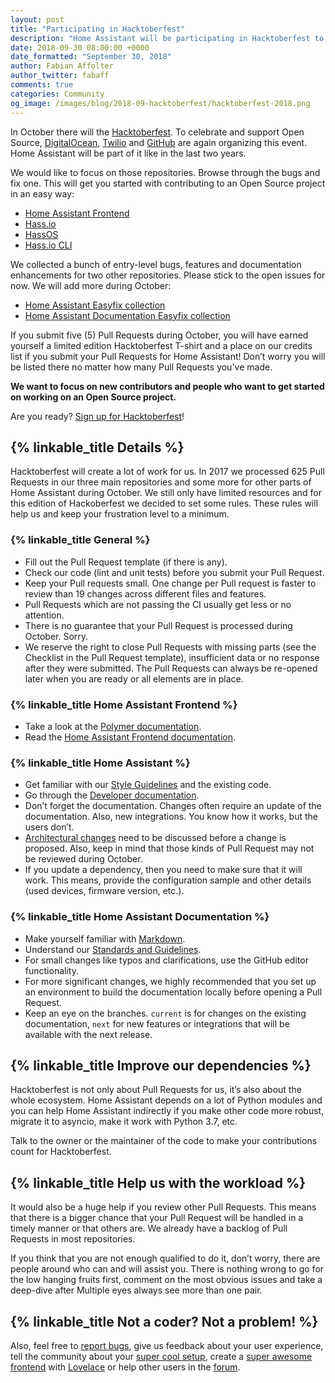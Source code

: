 ```yaml
---
layout: post
title: "Participating in Hacktoberfest"
description: "Home Assistant will be participating in Hacktoberfest to help people to get started with Open Source."
date: 2018-09-30 08:00:00 +0000
date_formatted: "September 30, 2018"
author: Fabian Affolter
author_twitter: fabaff
comments: true
categories: Community
og_image: /images/blog/2018-09-hacktoberfest/hacktoberfest-2018.png
---
```


In October there will the [Hacktoberfest](https://hacktoberfest.digitalocean.com/). To celebrate and support Open Source, [DigitalOcean](https://www.digitalocean.com/), [Twilio](https://www.twilio.com/) and [GitHub](https://github.com/) are again organizing this event. Home Assistant will be part of it like in the last two years.

We would like to focus on those repositories. Browse through the bugs and fix one. This will get you started with contributing to an Open Source project in an easy way:

- [Home Assistant Frontend](https://github.com/home-assistant/home-assistant-polymer)
- [Hass.io](https://github.com/home-assistant/hassio)
- [HassOS](https://github.com/home-assistant/hassos)
- [Hass.io CLI](https://github.com/home-assistant/hassio-cli)

We collected a bunch of entry-level bugs, features and documentation enhancements for two other repositories. Please stick to the open issues for now. We will add more during October:

- [Home Assistant Easyfix collection](https://github.com/home-assistant/home-assistant/projects/2)
- [Home Assistant Documentation Easyfix collection](https://github.com/home-assistant/home-assistant.io/projects/2)

If you submit five (5) Pull Requests during October, you will have earned yourself a limited edition Hacktoberfest T-shirt and a place on our credits list if you submit your Pull Requests for Home Assistant! Don’t worry you will be listed there no matter how many Pull Requests you've made.

**We want to focus on new contributors and people who want to get started on working on an Open Source project.**

Are you ready? [Sign up for Hacktoberfest](https://hacktoberfest.digitalocean.com/sign_up/register)!

## {% linkable_title Details %}

Hacktoberfest will create a lot of work for us. In 2017 we processed 625 Pull Requests in our three main repositories and some more for other parts of Home Assistant during October. We still only have limited resources and for this edition of Hackoberfest we decided to set some rules. These rules will help us and keep your frustration level to a minimum.

### {% linkable_title General %}

- Fill out the Pull Request template (if there is any).
- Check our code (lint and unit tests) before you submit your Pull Request.
- Keep your Pull requests small. One change per Pull request is faster to review than 19 changes across different files and features.
- Pull Requests which are not passing the CI usually get less or no attention.
- There is no guarantee that your Pull Request is processed during October. Sorry.
- We reserve the right to close Pull Requests with missing parts (see the Checklist in the Pull Request template), insufficient data or no response after they were submitted. The Pull Requests can always be re-opened later when you are ready or all elements are in place.

### {% linkable_title Home Assistant Frontend %}

- Take a look at the [Polymer documentation](https://www.polymer-project.org/).
- Read the [Home Assistant Frontend documentation](https://developers.home-assistant.io/docs/en/frontend_index.html).

### {% linkable_title Home Assistant %}

- Get familiar with our [Style Guidelines](https://developers.home-assistant.io/docs/en/development_guidelines.html) and the existing code.
- Go through the [Developer documentation](https://developers.home-assistant.io).
- Don’t forget the documentation. Changes often require an update of the documentation. Also, new integrations. You know how it works, but the users don’t.
- [Architectural changes](https://github.com/home-assistant/architecture) need to be discussed before a change is proposed. Also, keep in mind that those kinds of Pull Request may not be reviewed during October.
- If you update a dependency, then you need to make sure that it will work. This means, provide the configuration sample and other details (used devices, firmware version, etc.).

### {% linkable_title Home Assistant Documentation %}

- Make yourself familiar with [Markdown](https://developers.home-assistant.io/docs/en/documentation_index.html).
- Understand our [Standards and Guidelines](https://developers.home-assistant.io/docs/en/documentation_standards.html).
- For small changes like typos and clarifications, use the GitHub editor functionality. 
- For more significant changes, we highly recommended that you set up an environment to build the documentation locally before opening a Pull Request.
- Keep an eye on the branches. `current` is for changes on the existing documentation, `next` for new features or integrations that will be available with the next release.

## {% linkable_title Improve our dependencies %}

Hacktoberfest is not only about Pull Requests for us, it’s also about the whole ecosystem. Home Assistant depends on a lot of Python modules and you can help Home Assistant indirectly if you make other code more robust, migrate it to asyncio, make it work with Python 3.7, etc.

Talk to the owner or the maintainer of the code to make your contributions count for Hacktoberfest.

## {% linkable_title Help us with the workload %}

It would also be a huge help if you review other Pull Requests. This means that there is a bigger chance that your Pull Request will be handled in a timely manner or that others are. We already have a backlog of Pull Requests in most repositories.

If you think that you are not enough qualified to do it, don’t worry, there are people around who can and will assist you. There is nothing wrong to go for the low hanging fruits first, comment on the most obvious issues and take a deep-dive after  Multiple eyes always see more than one pair.

## {% linkable_title Not a coder? Not a problem! %}

Also, feel free to [report bugs](https://github.com/home-assistant/home-assistant/issues/new/choose), give us feedback about your user experience, tell the community about your [super cool setup](https://community.home-assistant.io/c/projects), create a [super awesome frontend](https://community.home-assistant.io/c/projects/frontend) with [Lovelace](https://www.home-assistant.io/lovelace) or help other users in the [forum](https://community.home-assistant.io/).


